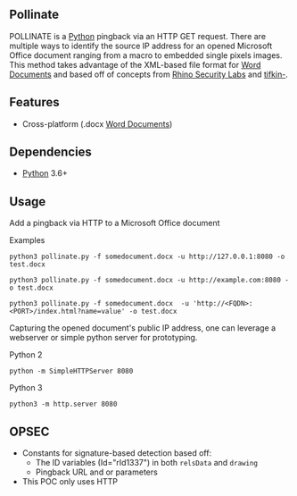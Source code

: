 ## Pollinate
POLLINATE is a [Python](https://python.org) pingback via an HTTP GET request.  There are multiple ways to identify the source IP address for an opened Microsoft Office document ranging from a macro to embedded single pixels images. This method takes advantage of the XML-based file format for [Word Documents](https://docs.microsoft.com/en-us/deployoffice/compat/office-file-format-reference) and based off of concepts from [Rhino Security Labs](https://github.com/RhinoSecurityLabs/Security-Research/blob/master/tools/ms-office/subdoc-injector/subdoc_injector.py) and [tifkin-](https://gist.github.com/tifkin-/a29fb9b88f029216d192).


## Features
* Cross-platform (.docx [Word Documents](https://docs.microsoft.com/en-us/deployoffice/compat/office-file-format-reference))

## Dependencies
* [Python](https://python.org) 3.6+

## Usage
Add a pingback via HTTP to a Microsoft Office document

Examples
```
python3 pollinate.py -f somedocument.docx -u http://127.0.0.1:8080 -o test.docx

python3 pollinate.py -f somedocument.docx -u http://example.com:8080 -o test.docx

python3 pollinate.py -f somedocument.docx  -u 'http://<FQDN>:<PORT>/index.html?name=value' -o test.docx

```

Capturing the opened document's public IP address, one can leverage a webserver or simple python server for prototyping.

Python 2
```
python -m SimpleHTTPServer 8080
```
Python 3
```
python3 -m http.server 8080
```

## OPSEC
* Constants for signature-based detection based off:
    * The ID variables (Id="rId1337") in both ```relsData``` and ```drawing```
    * Pingback URL and or parameters
* This POC only uses HTTP
